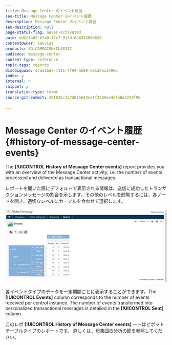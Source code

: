 ```yaml
---
title: Message Center のイベント履歴
seo-title: Message Center のイベント履歴
description: Message Center のイベント履歴
seo-description: null
page-status-flag: never-activated
uuid: ed2cf462-6fa9-47c7-912d-6d8253806629
contentOwner: sauviat
products: SG_CAMPAIGN/CLASSIC
audience: message-center
content-type: reference
topic-tags: reports
discoiquuid: 3caa1bd7-7111-4f94-ab89-5e12eaca4966
index: y
internal: n
snippet: y
translation-type: tm+mt
source-git-commit: 20f835c357d016643ea1f3209ee4dfb6d3239f90

---
```



# Message Center のイベント履歴{#history-of-message-center-events}

The **[!UICONTROL History of Message Center events]** report provides you with an overview of the Message Center activity, i.e. the number of events processed and delivered as transactional messages.

レポートを開いた際にデフォルトで表示される情報は、送信に成功したトランザクションメッセージの割合を示します。その他のレベルを閲覧するには、各ノードを開き、適切なレベルにカーソルを合わせて選択します。

![](assets/messagecenter_reporting_001.png)

各イベントタイプのデータを一定期間ごとに表示することができます。The **[!UICONTROL Events]** column corresponds to the number of events received per control instance. The number of events transformed into personalized transactional messages is detailed in the **[!UICONTROL Sent]** column.

このレポ **[!UICONTROL History of Message Center events]** ートはピボットテーブルタイプのレポートです。 詳しくは、[母集団の分析](../../reporting/using/about-descriptive-analysis.md)の節を参照してください。
